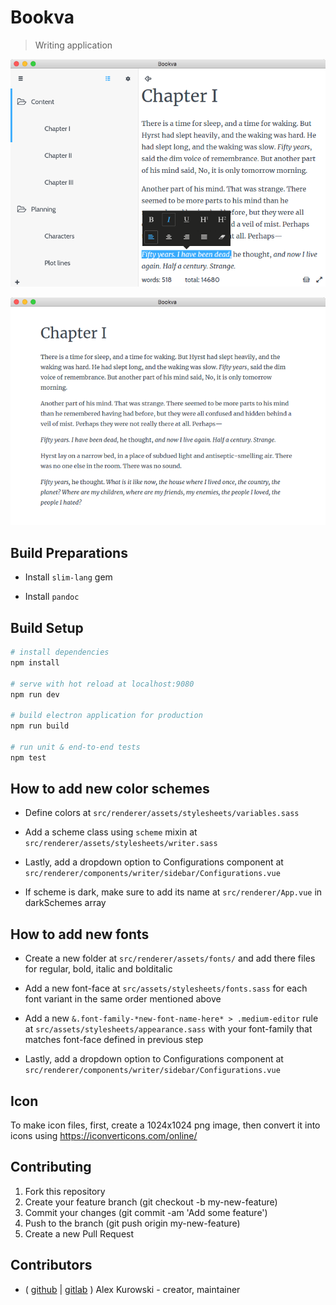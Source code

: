 # Bookva

> Writing application

![Screenshot](https://raw.githubusercontent.com/alexkurowski/bookva-app/master/screenshots/screenshot-1.png)

![Screenshot](https://raw.githubusercontent.com/alexkurowski/bookva-app/master/screenshots/screenshot-2.png)

## Build Preparations

- Install `slim-lang` gem

- Install `pandoc`

## Build Setup

``` bash
# install dependencies
npm install

# serve with hot reload at localhost:9080
npm run dev

# build electron application for production
npm run build

# run unit & end-to-end tests
npm test
```

## How to add new color schemes

- Define colors at `src/renderer/assets/stylesheets/variables.sass`

- Add a scheme class using `scheme` mixin at `src/renderer/assets/stylesheets/writer.sass`

- Lastly, add a dropdown option to Configurations component at `src/renderer/components/writer/sidebar/Configurations.vue`

- If scheme is dark, make sure to add its name at `src/renderer/App.vue` in darkSchemes array

## How to add new fonts

- Create a new folder at `src/renderer/assets/fonts/` and add there files for regular, bold, italic and bolditalic

- Add a new font-face at `src/assets/stylesheets/fonts.sass` for each font variant in the same order mentioned above

- Add a new `&.font-family-*new-font-name-here* > .medium-editor` rule at `src/assets/stylesheets/appearance.sass` with your font-family that matches font-face defined in previous step

- Lastly, add a dropdown option to Configurations component at `src/renderer/components/writer/sidebar/Configurations.vue`

## Icon

To make icon files, first, create a 1024x1024 png image, then convert it into icons using https://iconverticons.com/online/

## Contributing

1. Fork this repository
2. Create your feature branch (git checkout -b my-new-feature)
3. Commit your changes (git commit -am 'Add some feature')
4. Push to the branch (git push origin my-new-feature)
5. Create a new Pull Request

## Contributors

- ( [github](https://github.com/alexkurowski) | [gitlab](https://gitlab.com/mapimopi) ) Alex Kurowski - creator, maintainer

